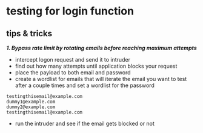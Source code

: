 # testing for login function

## tips & tricks
***1. Bypass rate limit by rotating emails before reaching maximum attempts***
- intercept logon request and send it to intruder
- find out how many attempts until application blocks your request
- place the payload to both email and password
- create a wordlist for emails that will iterate the email you want to test after a couple times and set a wordlist for the password
```
testingthisemail@example.com
dummy1@example.com
dummy2@example.com
testingthisemail@example.com
```
- run the intruder and see if the email gets blocked or not
